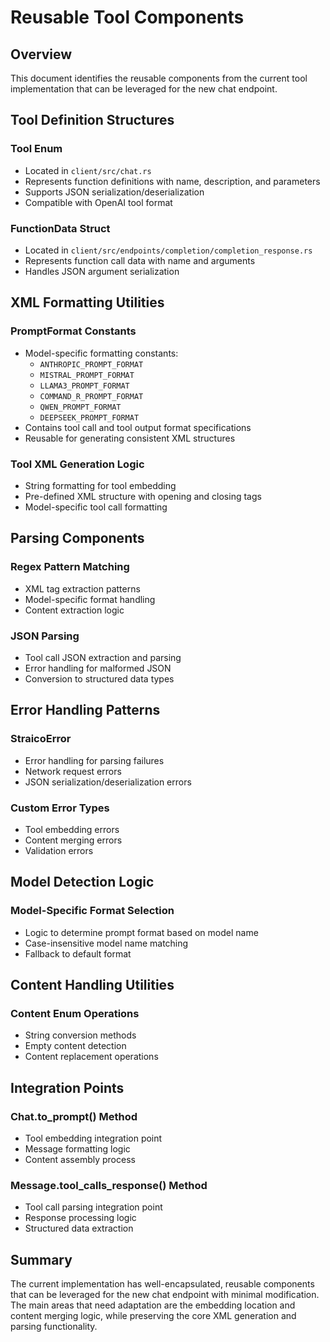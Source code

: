 # Reusable Tool Components

## Overview

This document identifies the reusable components from the current tool implementation that can be leveraged for the new chat endpoint.

## Tool Definition Structures

### Tool Enum
- Located in `client/src/chat.rs`
- Represents function definitions with name, description, and parameters
- Supports JSON serialization/deserialization
- Compatible with OpenAI tool format

### FunctionData Struct
- Located in `client/src/endpoints/completion/completion_response.rs`
- Represents function call data with name and arguments
- Handles JSON argument serialization

## XML Formatting Utilities

### PromptFormat Constants
- Model-specific formatting constants:
  - `ANTHROPIC_PROMPT_FORMAT`
  - `MISTRAL_PROMPT_FORMAT`
  - `LLAMA3_PROMPT_FORMAT`
  - `COMMAND_R_PROMPT_FORMAT`
  - `QWEN_PROMPT_FORMAT`
  - `DEEPSEEK_PROMPT_FORMAT`
- Contains tool call and tool output format specifications
- Reusable for generating consistent XML structures

### Tool XML Generation Logic
- String formatting for tool embedding
- Pre-defined XML structure with opening and closing tags
- Model-specific tool call formatting

## Parsing Components

### Regex Pattern Matching
- XML tag extraction patterns
- Model-specific format handling
- Content extraction logic

### JSON Parsing
- Tool call JSON extraction and parsing
- Error handling for malformed JSON
- Conversion to structured data types

## Error Handling Patterns

### StraicoError
- Error handling for parsing failures
- Network request errors
- JSON serialization/deserialization errors

### Custom Error Types
- Tool embedding errors
- Content merging errors
- Validation errors

## Model Detection Logic

### Model-Specific Format Selection
- Logic to determine prompt format based on model name
- Case-insensitive model name matching
- Fallback to default format

## Content Handling Utilities

### Content Enum Operations
- String conversion methods
- Empty content detection
- Content replacement operations

## Integration Points

### Chat.to_prompt() Method
- Tool embedding integration point
- Message formatting logic
- Content assembly process

### Message.tool_calls_response() Method
- Tool call parsing integration point
- Response processing logic
- Structured data extraction

## Summary

The current implementation has well-encapsulated, reusable components that can be leveraged for the new chat endpoint with minimal modification. The main areas that need adaptation are the embedding location and content merging logic, while preserving the core XML generation and parsing functionality.